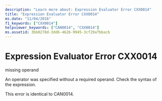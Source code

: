 ```yaml
---
description: "Learn more about: Expression Evaluator Error CXX0014"
title: "Expression Evaluator Error CXX0014"
ms.date: "11/04/2016"
f1_keywords: ["CXX0014"]
helpviewer_keywords: ["CAN0014", "CXX0014"]
ms.assetid: 3bb0278d-3dd6-4626-9945-3cf29afbbacb
---
```

# Expression Evaluator Error CXX0014

missing operand

An operator was specified without a required operand. Check the syntax of the expression.

This error is identical to CAN0014.
